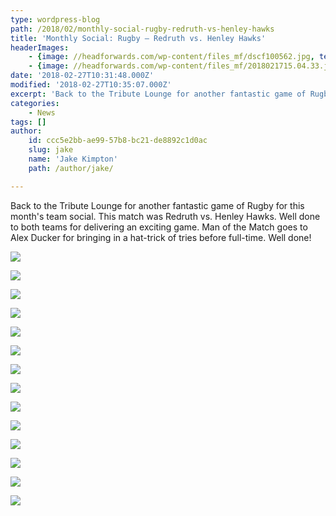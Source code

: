 ```yaml
---
type: wordpress-blog
path: /2018/02/monthly-social-rugby-redruth-vs-henley-hawks
title: 'Monthly Social: Rugby – Redruth vs. Henley Hawks'
headerImages:
    - {image: //headforwards.com/wp-content/files_mf/dscf100562.jpg, text: 'Monthly Social: Rugby - Redruth vs. Henley Hawks'}
    - {image: //headforwards.com/wp-content/files_mf/2018021715.04.33.jpg, text: 'Monthly Social: Rugby - Redruth vs. Henley Hawks'}
date: '2018-02-27T10:31:48.000Z'
modified: '2018-02-27T10:35:07.000Z'
excerpt: 'Back to the Tribute Lounge for another fantastic game of Rugby for this month’s team social. This match was Redruth vs. Henley Hawks. Well done to both teams for delivering an exciting game. Man of the Match goes to Alex Ducker for bringing in a hat-trick of tries before full-time. Well done!'
categories:
    - News
tags: []
author:
    id: ccc5e2bb-ae99-57b8-bc21-de8892c1d0ac
    slug: jake
    name: 'Jake Kimpton'
    path: /author/jake/

---
```

Back to the Tribute Lounge for another fantastic game of Rugby for this month's team social. This match was Redruth vs. Henley Hawks. Well done to both teams for delivering an exciting game. Man of the Match goes to Alex Ducker for bringing in a hat-trick of tries before full-time. Well done!

<section class="gallery">

![](//headforwards.com/wp-content/uploads/2018/02/2018-02-17-13.06.29.jpg)

![](//headforwards.com/wp-content/uploads/2018/02/2018-02-17-13.06.57.jpg)

![](//headforwards.com/wp-content/uploads/2018/02/2018-02-17-13.19.32.jpg)

![](//headforwards.com/wp-content/uploads/2018/02/2018-02-17-13.19.39.jpg)

![](//headforwards.com/wp-content/uploads/2018/02/2018-02-17-14.32.33.jpg)

![](//headforwards.com/wp-content/uploads/2018/02/2018-02-17-15.04.33.jpg)

![](//headforwards.com/wp-content/uploads/2018/02/27858593_10156184811903200_3133325541855995963_n.jpg)

![](//headforwards.com/wp-content/uploads/2018/02/27867277_10156184812328200_1798671222998130347_n.jpg)

![](//headforwards.com/wp-content/uploads/2018/02/27867747_10156184811778200_3894421082668963701_n.jpg)

![](//headforwards.com/wp-content/uploads/2018/02/28055861_10156184811393200_2414425880483266744_n.jpg)

![](//headforwards.com/wp-content/uploads/2018/02/28166412_10156184812173200_8029638173656286225_n.jpg)

![](//headforwards.com/wp-content/uploads/2018/02/d2dzjyo4yc2sta.cloudfront.jpg)

![](//headforwards.com/wp-content/uploads/2018/02/DSCF1005.jpg)

![](//headforwards.com/wp-content/uploads/2018/02/DSCF1010.jpg)

</section>

